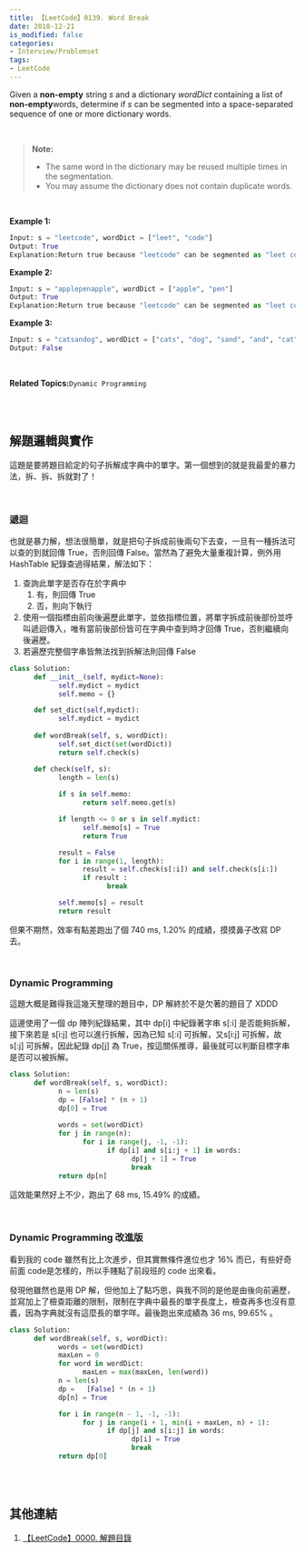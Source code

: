 ```yaml
---
title: 【LeetCode】0139. Word Break
date: 2018-12-21
is_modified: false
categories:
- Interview/Problemset
tags:
- LeetCode
--- 
```


Given a  **non-empty**  string  _s_  and a dictionary  _wordDict_  containing a list of  **non-empty**words, determine if  _s_  can be segmented into a space-separated sequence of one or more dictionary words.
<!--more-->
<br> 

> **Note:**
>  - The same word in the dictionary may be reused multiple times in the segmentation.
> - You may assume the dictionary does not contain duplicate words.

<br>

**Example 1:**
```python
Input: s = "leetcode", wordDict = ["leet", "code"]
Output: True
Explanation:Return true because "leetcode" can be segmented as "leet code".
```

**Example 2:**
```python
Input: s = "applepenapple", wordDict = ["apple", "pen"]
Output: True
Explanation:Return true because "leetcode" can be segmented as "leet code".
```

**Example 3:**
```python
Input: s = "catsandog", wordDict = ["cats", "dog", "sand", "and", "cat"]
Output: False
```

<br>

**Related Topics:**`Dynamic Programming`

<br><br>

## 解題邏輯與實作
這題是要將題目給定的句子拆解成字典中的單字。第一個想到的就是我最愛的暴力法，拆、拆、拆就對了！


<br>

### 遞迴
也就是暴力解，想法很簡單，就是把句子拆成前後兩句下去查，一旦有一種拆法可以查的到就回傳 True，否則回傳 False。當然為了避免大量重複計算，例外用 HashTable 紀錄查過得結果，解法如下：

1.  查詢此單字是否存在於字典中
	1. 有，則回傳 True
	2. 否，則向下執行
2.  使用一個指標由前向後遍歷此單字，並依指標位置，將單字拆成前後部份並呼叫遞迴傳入，唯有當前後部份皆可在字典中查到時才回傳 True，否則繼續向後遍歷。
3. 若遍歷完整個字串皆無法找到拆解法則回傳 False


```python
class Solution:
      def __init__(self, mydict=None):
            self.mydict = mydict
            self.memo = {}

      def set_dict(self,mydict):
            self.mydict = mydict
            
      def wordBreak(self, s, wordDict):
            self.set_dict(set(wordDict))
            return self.check(s)

      def check(self, s):
            length = len(s)
            
            if s in self.memo:
                  return self.memo.get(s)

            if length <= 0 or s in self.mydict:
                  self.memo[s] = True
                  return True

            result = False
            for i in range(1, length):
                  result = self.check(s[:i]) and self.check(s[i:])
                  if result :
                        break

            self.memo[s] = result
            return result
```
但果不期然，效率有點差跑出了個 740 ms, 1.20%  的成績，摸摸鼻子改寫 DP 去。

<br>

### Dynamic Programming
這題大概是難得我這幾天整理的題目中，DP 解終於不是欠著的題目了 XDDD

這邊使用了一個 dp 陣列紀錄結果，其中 dp[i] 中紀錄著字串 s[:i] 是否能夠拆解，接下來若是 s[i:j] 也可以進行拆解，因為已知 s[:i] 可拆解，又s[i:j] 可拆解，故 s[:j] 可拆解，因此紀錄 dp[j] 為 True，按這關係推導，最後就可以判斷目標字串是否可以被拆解。
 
```python
class Solution:
      def wordBreak(self, s, wordDict):
            n = len(s)
            dp = [False] * (n + 1)
            dp[0] = True
      
            words = set(wordDict)
            for j in range(n):
                  for i in range(j, -1, -1):
                        if dp[i] and s[i:j + 1] in words:
                              dp[j + 1] = True
                              break
            return dp[n]
```
這效能果然好上不少，跑出了 68 ms, 15.49% 的成績。

<br>

### Dynamic Programming 改進版
看到我的 code 雖然有比上次進步，但其實無條件進位也才 16% 而已，有些好奇前面 code是怎樣的，所以手賤點了前段班的 code 出來看。

發現他雖然也是用 DP 解，但他加上了點巧思，與我不同的是他是由後向前遍歷，並寫加上了檢查距離的限制，限制在字典中最長的單字長度上，檢查再多也沒有意義，因為字典就沒有這麼長的單字咩。最後跑出來成績為 36 ms, 99.65% 。

 
```python
class Solution:
      def wordBreak(self, s, wordDict):
            words = set(wordDict)
            maxLen = 0
            for word in wordDict:
                  maxLen = max(maxLen, len(word))
            n = len(s) 
            dp =   [False] * (n + 1)
            dp[n] = True 

            for i in range(n - 1, -1, -1):
                  for j in range(i + 1, min(i + maxLen, n) + 1): 
                        if dp[j] and s[i:j] in words:
                              dp[i] = True
                              break 
            return dp[0]
```
<br><br>

## 其他連結
1. [【LeetCode】0000. 解題目錄](/LeetCode-0000-Contents/)